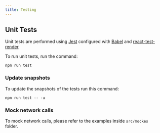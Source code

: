 ```yaml
---
title: Testing
---
```


## Unit Tests

Unit tests are performed using [Jest][1] configured with [Babel][2] and [react-test-render][3]

To run unit tests, run the command:
```shell script
npm run test
```

### Update snapshots
To update the snapshots of the tests run this command:
```shell script
npm run test -- -u
```

### Mock network calls

To mock network calls, please refer to the examples inside `src/mockes` folder.

[1]: https://jestjs.io/
[2]: https://babeljs.io/
[3]: https://en.reactjs.org/docs/test-renderer.html
[4]: https://www.protractortest.org/
[5]: #mock-network-calls
